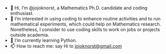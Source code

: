 - 👋 Hi, I’m @jojoknorst, a Mathematics Ph.D. candidate and coding enthusiast.
- 👀 I’m interested in using coding to enhance routine activities and to run mathematical experiments, which could help on Mathematics research. Nonetheless, I consider to use coding skills to work on jobs or projects outside academia. 
- 🌱 I’m currently learning Python.
- 📫 How to reach me: say Hi to jojoknorst@gmail.com
